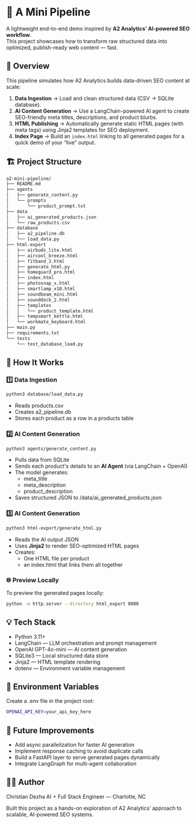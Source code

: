 # 🧠 A Mini Pipeline

A lightweight end-to-end demo inspired by **A2 Analytics’ AI-powered SEO workflow**.  
This project showcases how to transform raw structured data into optimized, publish-ready web content — fast.

## 🚀 Overview

This pipeline simulates how A2 Analytics builds data-driven SEO content at scale:

1. **Data Ingestion** → Load and clean structured data (CSV → SQLite database).
2. **AI Content Generation** → Use a LangChain-powered AI agent to create SEO-friendly meta titles, descriptions, and product blurbs.
3. **HTML Publishing** → Automatically generate static HTML pages (with meta tags) using Jinja2 templates for SEO deployment.
4. **Index Page** → Build an `index.html` linking to all generated pages for a quick demo of your “live” output.

## 🏗️ Project Structure

```bash
a2-mini-pipeline/
├── README.md
├── agents
│   ├── generate_content.py
│   └── prompts
│       └── product_prompt.txt
├── data
│   ├── ai_generated_products.json
│   └── raw_products.csv
├── database
│   ├── a2_pipeline.db
│   └── load_data.py
├── html-export
│   ├── airbuds_lite.html
│   ├── aircool_breeze.html
│   ├── fitband_3.html
│   ├── generate_html.py
│   ├── homeguard_pro.html
│   ├── index.html
│   ├── photosnap_x.html
│   ├── smartlamp_x10.html
│   ├── soundbeam_mini.html
│   ├── sounddock_2.html
│   ├── templates
│   │   └── product_template.html
│   ├── tempsmart_kettle.html
│   └── workmate_keyboard.html
├── main.py
├── requirements.txt
└── tests
    └── test_database_load.py
```

## 🧩 How It Works

### 1️⃣ Data Ingestion

```bash
python3 database/load_data.py
```

- Reads products.csv
- Creates a2_pipeline.db
- Stores each product as a row in a products table

### 2️⃣ AI Content Generation

```bash
python3 agents/generate_content.py
```

- Pulls data from SQLite
- Sends each product's details to an **AI Agent** (via LangChain + OpenAI)
- The model generates:
  - meta_title
  - meta_description
  - product_description
- Saves structured JSON to /data/ai_generated_products.json

### 3️⃣ AI Content Generation

```bash
python3 html-export/generate_html.py
```

- Reads the AI output JSON
- Uses **Jinja2** to render SEO-optimized HTML pages
- Creates:
  - One HTML file per product
  - an index.html that links them all together

### 🌐 Preview Locally

To preview the generated pages locally:

```bash
python -m http.server --directory html_export 8080
```

## 💡 Tech Stack

- Python 3.11+
- LangChain — LLM orchestration and prompt management
- OpenAI GPT-4o-mini — AI content generation
- SQLite3 — Local structured data store
- Jinja2 — HTML template rendering
- dotenv — Environment variable management

## 🔑 Environment Variables

Create a .env file in the project root:

```bash
OPENAI_API_KEY=your_api_key_here
```

## 🧭 Future Improvements

- Add async parallelization for faster AI generation
- Implement response caching to avoid duplicate calls
- Build a FastAPI layer to serve generated pages dynamically
- Integrate LangGraph for multi-agent collaboration

## 👨‍💻 Author

Christian Dezha
AI + Full Stack Engineer — Charlotte, NC

Built this project as a hands-on exploration of A2 Analytics’ approach to scalable, AI-powered SEO systems.

